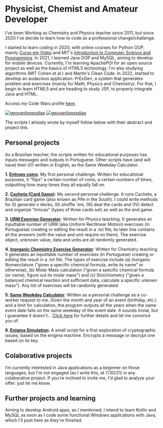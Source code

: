 # Physicist, Chemist and Amateur Developer

I've been Working as Chemistry and Physics teacher since 2011, but since 2020 I've decide to learn how to code as a professional change/challenge.

I started to learn coding in 2020, with online courses for Python OOP, mainly [Curso em Vídeo](https://www.youtube.com/watch?v=S9uPNppGsGo&list=PLvE-ZAFRgX8hnECDn1v9HNTI71veL3oW0&index=2) and MIT's [Introduction to Computer Science and Programming](https://www.youtube.com/playlist?list=PLUl4u3cNGP63WbdFxL8giv4yhgdMGaZNA). In 2021, I learned Java OOP and MySQL, aiming to develop for mobile devices. Currently, I'm learning ApachePOI for an open source project as well as the basics of HTML5 technology. I'm also studying algorithms (MIT Cohen et al.) and Martin's Clean Code. In 2022, started to develop an audacious application: PrExGen, a system that generates problem and exercises (mainly for Math, Physics and Chemistry). For that, I begin to learn HTML5 and are heading to study JSP, to properly integrate Java and HTML.

Access my Code Wars profile [here](https://www.codewars.com/users/Gheowin).

[![geovanilopesdias](https://github-readme-stats.vercel.app/api?username=geovanilopesdias&theme=dark)](https://github.com/geovanilopesdias/)
[![geovanilopesdias](https://github-readme-stats.vercel.app/api/top-langs/?username=geovanilopesdias&hide=html&layout=compact&theme=dark)](https://github.com/geovanilopesdias/)

The scripts I already wrote by myself follow below with their abstract and project link.

## Personal projects
As a Brazilian teacher, the scripts written for educational purposes has inputs messages and outputs in Portuguese. Other scripts have (and will have) their I/O written in English, as the Same Weekday Calculator.

**1. [Entropy coins](https://github.com/geovanilopesdias/entropy_coins)**: My first personal challenge. Written for educational purposes, it "flips" a certain number of coins, a certain numbers of times, outputting how many times they all equally fall on.

**2. [Cacheta (Card Game)](https://github.com/geovanilopesdias/card_games)**: My second personal challenge. It runs Cacheta, a Brazilian card game (also known as Pife in the South). I could write methods for (I) generate n decks, (II) shuffle 'em, (III) deal the cards and (IV) detect and organize "trincas" (types of three cards set) as well as the end game.

**3. [URM Exercise Generator](https://github.com/geovanilopesdias/urm_exercise_generator)**: Written for Physics teaching. It generates an inputtable number of URM (aka Uniform Rectlinear Motion) exercises (in Portuguese) creating or editing the result in a .txt file; its later line contains all the answers (with the value and unit require on them). The exercise object, unknown value, data and units are all randomly generated.

**4. [Inorganic Chemistry Exercise Generator](https://github.com/geovanilopesdias/inorganic_exercise_generator)**: Written for Chemistry teaching. It generates an inputtable number of exercises (in Portuguese) creating or editing the result in a .txt file. The types of exercise include (a) Inorganic Nomenclature ("given a specific chemical formula, write its name" or otherwise), (b) Molar Mass calculation ("given a specific chemical formula (or name), figure out its molar mass") and (c) Stoichiometry ("given a balanced chemical reaction and sufficient data, calculate a specific unkown mass"). Any list of exercises will be randomly generated.

**5. [Same Weekday Calculator](https://github.com/geovanilopesdias/same_weekday_calculator)**: Written as a personal challenge as a co-worker request to me. Given the month and year of an event (birthday, etc.) and a limit for calculation, the program outputs all the years when the same event date falls on the same weekday of the event date. It sounds trivial, but I guarantee it doesn't... [Click here](https://github.com/geovanilopesdias/same_weekday_calculator/blob/main/README.md) for further details and let me convince you of. 

**6. [Enigma Simulation](https://github.com/geovanilopesdias/enigma_simulation/tree/main)**: A small script for a first exploration of cryptographic issues; based on the enigma machine. Encrypts a message or decrypt one based on its key.

## Colaborative projects
I’m currently interested in Java applications as a beginner on those languages, but I'm not engaged (as I  write this, at 7/30/21) in any colaborative project. If you're inclined to invite me, I'd glad to analyze your offer: just let me know.

## Further projects and learning
Aiming to develop Android apps, as I mentioned, I intend to learn Kotlin and MySQL as soon as I code some functional Windows applications with Java, which I'll post here as they're finished.
